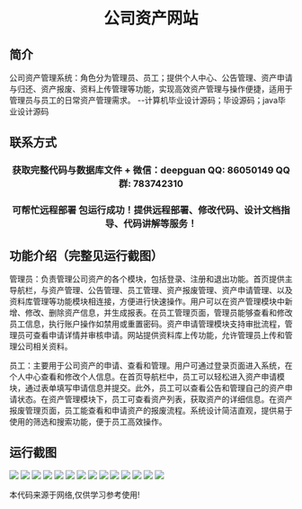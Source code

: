 <p><h1 align="center">公司资产网站</h1></p>

## 简介
公司资产管理系统：角色分为管理员、员工；提供个人中心、公告管理、资产申请与归还、资产报废、资料上传管理等功能，实现高效资产管理与操作便捷，适用于管理员与员工的日常资产管理需求。    --计算机毕业设计源码；毕设源码；java毕业设计源码


## 联系方式
<p><h3 align="center">获取完整代码与数据库文件 + 微信：deepguan QQ: 86050149 QQ群: 783742310</h3></p>
<p><h3 align="center">可帮忙远程部署 包运行成功！提供远程部署、修改代码、设计文档指导、代码讲解等服务！</h3></p>

## 功能介绍（完整见运行截图）
管理员：负责管理公司资产的各个模块，包括登录、注册和退出功能。首页提供主导航栏，与资产管理、公告管理、员工管理、资产报废管理、资产申请管理、以及资料库管理等功能模块相连接，方便进行快速操作。用户可以在资产管理模块中新增、修改、删除资产信息，并生成报表。在员工管理页面，管理员能够查看和修改员工信息，执行账户操作如禁用或重置密码。资产申请管理模块支持审批流程，管理员可查看申请详情并审核申请。网站提供资料库上传功能，允许管理员上传和管理公司相关资料。

员工：主要用于公司资产的申请、查看和管理。用户可通过登录页面进入系统，在个人中心查看和修改个人信息。在首页导航栏中，员工可以轻松进入资产申请模块，通过表单填写申请信息并提交。此外，员工可以查看公告和管理自己的资产申请状态。在资产管理模块下，员工可查看资产列表，获取资产的详细信息。在资产报废管理页面，员工能查看和申请资产的报废流程。系统设计简洁直观，提供易于使用的筛选和搜索功能，便于员工高效操作。


## 运行截图
![](img/001.jpg)
![](img/002.jpg)
![](img/003.jpg)
![](img/004.jpg)
![](img/005.jpg)
![](img/006.jpg)
![](img/007.jpg)
![](img/008.jpg)
![](img/009.jpg)
![](img/010.jpg)
![](img/011.jpg)
![](img/012.jpg)
![](img/013.jpg)
![](img/014.jpg)

<p>本代码来源于网络,仅供学习参考使用!</p>
